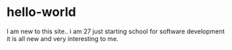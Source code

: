 # hello-world
I am new to this site..
i am 27 just starting school for software development it is all new and very interesting to me.
